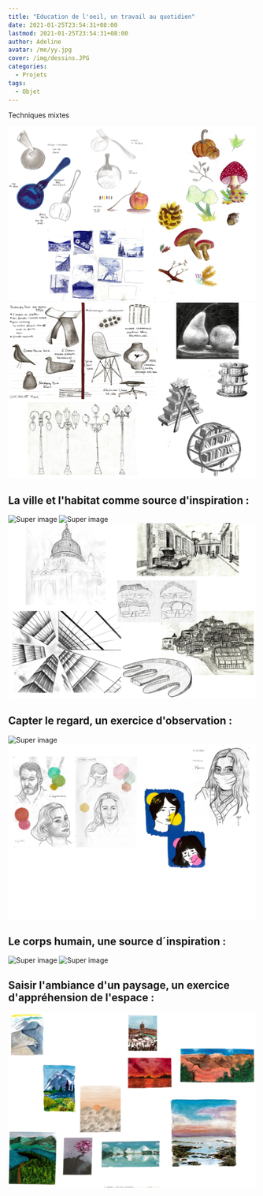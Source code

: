 ```yaml
---
title: "Education de l'oeil, un travail au quotidien"
date: 2021-01-25T23:54:31+08:00
lastmod: 2021-01-25T23:54:31+08:00
author: Adeline
avatar: /me/yy.jpg
cover: /img/dessins.JPG
categories:
  - Projets
tags:
  - Objet
---
```

<!--more-->

Techniques mixtes

![Super image](/img/objet_carnet1.PNG)
![Super image](/img/objet_carnet2.PNG)


## La ville et l'habitat comme source d'inspiration :

![Super image](/img/archi_carnet1.PNG)
![Super image](/img/archi_carnet2.PNG)
![Super image](/img/archi_carnet3.PNG)


## Capter le regard, un exercice d'observation :

![Super image](/img/portrait_carnet1.PNG)
![Super image](/img/portrait_carnet2.PNG)

## Le corps humain, une source d´inspiration :

![Super image](/img/Corps_humains1.JPG)
![Super image](/img/Corps_humains2.JPG)

## Saisir l'ambiance d'un paysage, un exercice d'appréhension de l'espace :

![Super image](/img/paysage_carnet.PNG)



